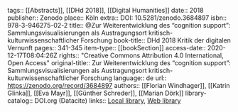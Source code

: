 tags:: [[Abstracts]], [[DHd 2018]], [[Digital Humanities]]
date:: 2018
publisher:: Zenodo
place:: Köln
extra:: DOI: 10.5281/zenodo.3684897
isbn:: 978-3-946275-02-2
title:: @Zur Weiterentwicklung des “cognition support”: Sammlungsvisualisierungen als Austragungsort kritisch-kulturwissenschaftlicher Forschung
book-title:: DHd 2018 Kritik der digitalen Vernunft
pages:: 341-345
item-type:: [[bookSection]]
access-date:: 2020-12-17T08:04:26Z
rights:: "Creative Commons Attribution 4.0 International, Open Access"
original-title:: Zur Weiterentwicklung des “cognition support”: Sammlungsvisualisierungen als Austragungsort kritisch-kulturwissenschaftlicher Forschung
language:: de
url:: https://zenodo.org/record/3684897
authors:: [[Florian Windhager]], [[Katrin Glinka]], [[Eva Mayr]], [[Günther Schreder]], [[Marian Dörk]]
library-catalog:: DOI.org (Datacite)
links:: [Local library](zotero://select/groups/2386895/items/KU84E8YW), [Web library](https://www.zotero.org/groups/2386895/items/KU84E8YW)
